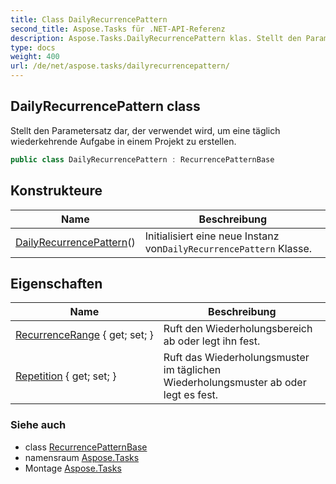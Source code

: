 ```yaml
---
title: Class DailyRecurrencePattern
second_title: Aspose.Tasks für .NET-API-Referenz
description: Aspose.Tasks.DailyRecurrencePattern klas. Stellt den Parametersatz dar der verwendet wird um eine täglich wiederkehrende Aufgabe in einem Projekt zu erstellen.
type: docs
weight: 400
url: /de/net/aspose.tasks/dailyrecurrencepattern/
---
```

## DailyRecurrencePattern class

Stellt den Parametersatz dar, der verwendet wird, um eine täglich wiederkehrende Aufgabe in einem Projekt zu erstellen.

```csharp
public class DailyRecurrencePattern : RecurrencePatternBase
```

## Konstrukteure

| Name | Beschreibung |
| --- | --- |
| [DailyRecurrencePattern](dailyrecurrencepattern/)() | Initialisiert eine neue Instanz von`DailyRecurrencePattern` Klasse. |

## Eigenschaften

| Name | Beschreibung |
| --- | --- |
| [RecurrenceRange](../../aspose.tasks/recurrencepatternbase/recurrencerange/) { get; set; } | Ruft den Wiederholungsbereich ab oder legt ihn fest. |
| [Repetition](../../aspose.tasks/dailyrecurrencepattern/repetition/) { get; set; } | Ruft das Wiederholungsmuster im täglichen Wiederholungsmuster ab oder legt es fest. |

### Siehe auch

* class [RecurrencePatternBase](../recurrencepatternbase/)
* namensraum [Aspose.Tasks](../../aspose.tasks/)
* Montage [Aspose.Tasks](../../)


